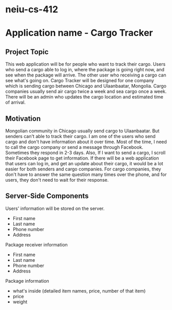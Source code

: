 # neiu-cs-412
# Application name - Cargo Tracker
## Project Topic 
This web application will be for people who want to track their cargo. Users who send a cargo able to log in, where the package is going right now, and see when the package will arrive. The other user who receiving a cargo can see what's going on. 
Cargo Tracker will be designed for one company which is sending cargo between Chicago and Ulaanbaatar, Mongolia. Cargo companies usually send air cargo twice a week and sea cargo once a week. There will be an admin who updates the cargo location and estimated time of arrival.
## Motivation 
Mongolian community in Chicago usually send cargo to Ulaanbaatar. But senders can't able to track their cargo. I am one of the users who send cargo and don't have information about it over time. Most of the time, I need to call the cargo company or send a message through Facebook. Sometimes they respond in 2-3 days. Also, If I want to send a cargo, I scroll their Facebook page to get information. If there will be a web application that users can log in, and get an update about their cargo, it would be a lot easier for both senders and cargo companies. For cargo companies, they don't have to answer the same question many times over the phone, and for users, they don't need to wait for their response. 
## Server-Side Components
Users' information will be stored on the server. 
- First name
- Last name
- Phone number
- Address

Package receiver information
- First name
- Last name
- Phone number
- Address

Package information
- what's inside (detailed item names, price, number of that item)
- price
- weight
